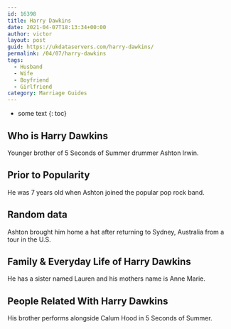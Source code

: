 ```yaml
---
id: 16398
title: Harry Dawkins
date: 2021-04-07T18:13:34+00:00
author: victor
layout: post
guid: https://ukdataservers.com/harry-dawkins/
permalink: /04/07/harry-dawkins
tags:
  - Husband
  - Wife
  - Boyfriend
  - Girlfriend
category: Marriage Guides
---
```


* some text
{: toc}


## Who is Harry Dawkins



Younger brother of 5 Seconds of Summer drummer Ashton Irwin.

                
                
                
## Prior to Popularity



He was 7 years old when Ashton joined the popular pop rock band. 

                
                
                
## Random data



Ashton brought him home a hat after returning to Sydney, Australia from a tour in the U.S.

                
                
                
## Family & Everyday Life of Harry Dawkins



He has a sister named Lauren and his mothers name is Anne Marie.

                
                
                
## People Related With Harry Dawkins



His brother performs alongside Calum Hood in 5 Seconds of Summer.

                
              
            
          
          
          